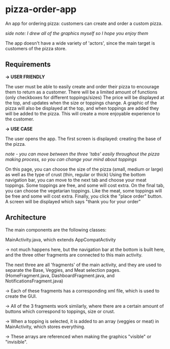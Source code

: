 # pizza-order-app

An app for ordering pizza: customers can create and order a custom pizza.

*side note: I drew all of the graphics myself so I hope you enjoy them*

The app doesn't have a wide variety of 'actors', since the main target is customers of the pizza store.

## Requirements

**-> USER FRIENDLY**

The user must be able to easily create and order their pizza to encourage them to return as a customer.
There will be a limited amount of functions (only checkboxes for different toppings/sizes)
The price will be displayed at the top, and updates when the size or toppings change.
A graphic of the pizza will also be displayed at the top, and when toppings are added they will be added to the pizza.
This will create a more enjoyable experience to the customer.

**-> USE CASE**

The user opens the app. The first screen is displayed: creating the base of the pizza.

*note - you can move between the three 'tabs' easily throughout the pizza making process, so you can change your mind about toppings*

On this page, you can choose the size of the pizza (small, medium or large) as well as the type of crust (thin, regular or thick)
Using the bottom navigation bar, you can move to the next tab and choose your meat toppings. Some toppings are free, and some will cost extra.
On the final tab, you can choose the vegetarian toppings. Like the meat, some toppings will be free and some will cost extra.
Finally, you click the "place order" button. A screen will be displayed which says "thank you for your order"

## Architecture

The main components are the following classes:

MainActivity.java, which extends AppCompatActivity

-> not much happens here, but the navigation bar at the bottom is built here, and the three other fragments are connected to this main activity.


The next three are all 'fragments' of the main activity, and they are used to separate the Base, Veggies, and Meat selection pages.
(HomeFragment.java, DashboardFragment.java, and NotificationsFragment.java)

-> Each of these fragments has a corresponding xml file, which is used to create the GUI.

-> All of the 3 fragments work similarly, where there are a certain amount of buttons which correspond to toppings, size or crust. 

-> When a topping is selected, it is added to an array (veggies or meat) in MainActivity, which stores everything. 

-> These arrays are referenced when making the graphics "visible" or "invisible". 
